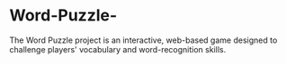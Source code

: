 # Word-Puzzle-
The Word Puzzle project is an interactive, web-based game designed to challenge players' vocabulary and word-recognition skills.
